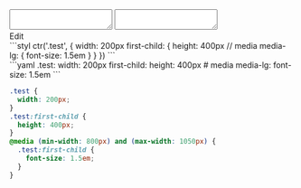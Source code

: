 <div data-size="260" class="code-cont" data-example="media">
    <div class="code">
        <div class="code-wrap">
            <textarea id="stylus"></textarea>
            <textarea id="css"></textarea>
            <div class="edit-code">
                <span>Edit</span>
            </div>
        </div>
    </div>
</div>


<div data-size="260" data-examples="stylus"></div>
```styl
ctr('.test', {
  width: 200px
  first-child: {
    height: 400px
    // media
    media-lg: {
      font-size: 1.5em
    }
  }
})
```

<div data-size="260" data-examples="yaml"></div>
```yaml
.test:
  width: 200px
  first-child:
    height: 400px
    # media
    media-lg:
      font-size: 1.5em
```

```css
.test {
  width: 200px;
}
.test:first-child {
  height: 400px;
}
@media (min-width: 800px) and (max-width: 1050px) {
  .test:first-child {
    font-size: 1.5em;
  }
}
```
<div class="cf"></div>
